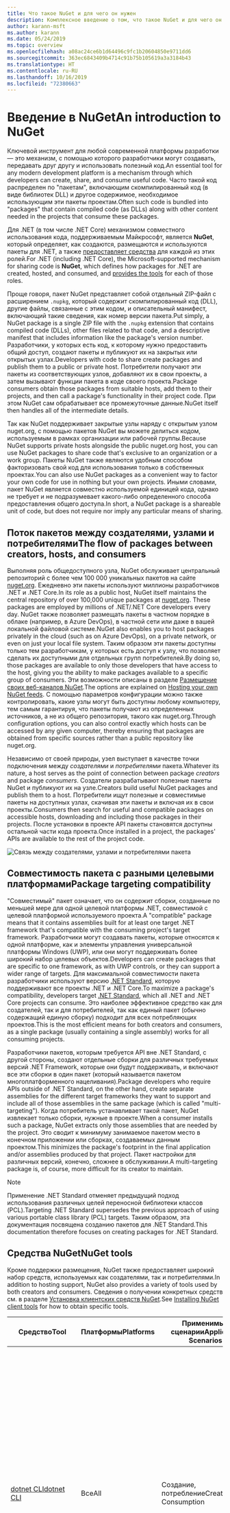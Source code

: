 ```yaml
---
title: Что такое NuGet и для чего он нужен
description: Комплексное введение о том, что такое NuGet и для чего он нужен
author: karann-msft
ms.author: karann
ms.date: 05/24/2019
ms.topic: overview
ms.openlocfilehash: a08ac24ce6b1d64496c9fc1b20604850e9711dd6
ms.sourcegitcommit: 363ec6843409b4714c91b75b105619a3a3184b43
ms.translationtype: HT
ms.contentlocale: ru-RU
ms.lasthandoff: 10/16/2019
ms.locfileid: "72380663"
---
```

# <a name="an-introduction-to-nuget"></a><span data-ttu-id="a819b-103">Введение в NuGet</span><span class="sxs-lookup"><span data-stu-id="a819b-103">An introduction to NuGet</span></span>

<span data-ttu-id="a819b-104">Ключевой инструмент для любой современной платформы разработки — это механизм, с помощью которого разработчики могут создавать, передавать друг другу и использовать полезный код.</span><span class="sxs-lookup"><span data-stu-id="a819b-104">An essential tool for any modern development platform is a mechanism through which developers can create, share, and consume useful code.</span></span> <span data-ttu-id="a819b-105">Часто такой код распределен по "пакетам", включающим скомпилированный код (в виде библиотек DLL) и другое содержимое, необходимое использующим эти пакеты проектам.</span><span class="sxs-lookup"><span data-stu-id="a819b-105">Often such code is bundled into "packages" that contain compiled code (as DLLs) along with other content needed in the projects that consume these packages.</span></span>

<span data-ttu-id="a819b-106">Для .NET (в том числе .NET Core) механизмом совместного использования кода, поддерживаемым Майкрософт, является **NuGet**, который определяет, как создаются, размещаются и используются пакеты для .NET, а также [предоставляет средства](install-nuget-client-tools.md) для каждой из этих ролей.</span><span class="sxs-lookup"><span data-stu-id="a819b-106">For .NET (including .NET Core), the Microsoft-supported mechanism for sharing code is **NuGet**, which defines how packages for .NET are created, hosted, and consumed, and [provides the tools](install-nuget-client-tools.md) for each of those roles.</span></span>

<span data-ttu-id="a819b-107">Проще говоря, пакет NuGet представляет собой отдельный ZIP-файл с расширением `.nupkg`, который содержит скомпилированный код (DLL), другие файлы, связанные с этим кодом, и описательный манифест, включающий такие сведения, как номер версии пакета.</span><span class="sxs-lookup"><span data-stu-id="a819b-107">Put simply, a NuGet package is a single ZIP file with the `.nupkg` extension that contains compiled code (DLLs), other files related to that code, and a descriptive manifest that includes information like the package's version number.</span></span> <span data-ttu-id="a819b-108">Разработчики, у которых есть код, к которому нужно предоставить общий доступ, создают пакеты и публикуют их на закрытых или открытых узлах.</span><span class="sxs-lookup"><span data-stu-id="a819b-108">Developers with code to share create packages and publish them to a public or private host.</span></span> <span data-ttu-id="a819b-109">Потребители получают эти пакеты из соответствующих узлов, добавляют их в свои проекты, а затем вызывают функции пакета в коде своего проекта.</span><span class="sxs-lookup"><span data-stu-id="a819b-109">Package consumers obtain those packages from suitable hosts, add them to their projects, and then call a package's functionality in their project code.</span></span> <span data-ttu-id="a819b-110">При этом NuGet сам обрабатывает все промежуточные данные.</span><span class="sxs-lookup"><span data-stu-id="a819b-110">NuGet itself then handles all of the intermediate details.</span></span>

<span data-ttu-id="a819b-111">Так как NuGet поддерживает закрытые узлы наряду с открытым узлом nuget.org, с помощью пакетов NuGet вы можете делиться кодом, используемым в рамках организации или рабочей группы.</span><span class="sxs-lookup"><span data-stu-id="a819b-111">Because NuGet supports private hosts alongside the public nuget.org host, you can use NuGet packages to share code that's exclusive to an organization or a work group.</span></span> <span data-ttu-id="a819b-112">Пакеты NuGet также являются удобным способом факторизовать свой код для использования только в собственных проектах.</span><span class="sxs-lookup"><span data-stu-id="a819b-112">You can also use NuGet packages as a convenient way to factor your own code for use in nothing but your own projects.</span></span> <span data-ttu-id="a819b-113">Иными словами, пакет NuGet является совместно используемой единицей кода, однако не требует и не подразумевает какого-либо определенного способа предоставления общего доступа.</span><span class="sxs-lookup"><span data-stu-id="a819b-113">In short, a NuGet package is a shareable unit of code, but does not require nor imply any particular means of sharing.</span></span>

## <a name="the-flow-of-packages-between-creators-hosts-and-consumers"></a><span data-ttu-id="a819b-114">Поток пакетов между создателями, узлами и потребителями</span><span class="sxs-lookup"><span data-stu-id="a819b-114">The flow of packages between creators, hosts, and consumers</span></span>

<span data-ttu-id="a819b-115">Выполняя роль общедоступного узла, NuGet обслуживает центральный репозиторий с более чем 100 000 уникальных пакетов на сайте [nuget.org](https://www.nuget.org). Ежедневно эти пакеты используют миллионы разработчиков .NET и .NET Core.</span><span class="sxs-lookup"><span data-stu-id="a819b-115">In its role as a public host, NuGet itself maintains the central repository of over 100,000 unique packages at [nuget.org](https://www.nuget.org). These packages are employed by millions of .NET/.NET Core developers every day.</span></span> <span data-ttu-id="a819b-116">NuGet также позволяет размещать пакеты в частном порядке в облаке (например, в Azure DevOps), в частной сети или даже в вашей локальной файловой системе.</span><span class="sxs-lookup"><span data-stu-id="a819b-116">NuGet also enables you to host packages privately in the cloud (such as on Azure DevOps), on a private network, or even on just your local file system.</span></span> <span data-ttu-id="a819b-117">Таким образом эти пакеты доступны только тем разработчикам, у которых есть доступ к узлу, что позволяет сделать их доступными для отдельных групп потребителей.</span><span class="sxs-lookup"><span data-stu-id="a819b-117">By doing so, those packages are available to only those developers that have access to the host, giving you the ability to make packages available to a specific group of consumers.</span></span> <span data-ttu-id="a819b-118">Эти возможности описаны в разделе [Размещение своих веб-каналов NuGet](hosting-packages/overview.md).</span><span class="sxs-lookup"><span data-stu-id="a819b-118">The options are explained on [Hosting your own NuGet feeds](hosting-packages/overview.md).</span></span> <span data-ttu-id="a819b-119">С помощью параметров конфигурации можно также контролировать, какие узлы могут быть доступны любому компьютеру, тем самым гарантируя, что пакеты получают из определенных источников, а не из общего репозитория, такого как nuget.org.</span><span class="sxs-lookup"><span data-stu-id="a819b-119">Through configuration options, you can also control exactly which hosts can be accessed by any given computer, thereby ensuring that packages are obtained from specific sources rather than a public repository like nuget.org.</span></span>

<span data-ttu-id="a819b-120">Независимо от своей природы, узел выступает в качестве точки подключения между *создателями* и *потребителями* пакета.</span><span class="sxs-lookup"><span data-stu-id="a819b-120">Whatever its nature, a host serves as the point of connection between package *creators* and package *consumers*.</span></span> <span data-ttu-id="a819b-121">Создатели разрабатывают полезные пакеты NuGet и публикуют их на узле.</span><span class="sxs-lookup"><span data-stu-id="a819b-121">Creators build useful NuGet packages and publish them to a host.</span></span> <span data-ttu-id="a819b-122">Потребители ищут полезные и совместимые пакеты на доступных узлах, скачивая эти пакеты и включая их в свои проекты.</span><span class="sxs-lookup"><span data-stu-id="a819b-122">Consumers then search for useful and compatible packages on accessible hosts, downloading and including those packages in their projects.</span></span> <span data-ttu-id="a819b-123">После установки в проекте API пакеты становятся доступны остальной части кода проекта.</span><span class="sxs-lookup"><span data-stu-id="a819b-123">Once installed in a project, the packages' APIs are available to the rest of the project code.</span></span>

![Связь между создателями, узлами и потребителями пакета](media/nuget-roles.png)

## <a name="package-targeting-compatibility"></a><span data-ttu-id="a819b-125">Совместимость пакета с разными целевыми платформами</span><span class="sxs-lookup"><span data-stu-id="a819b-125">Package targeting compatibility</span></span>

<span data-ttu-id="a819b-126">"Совместимый" пакет означает, что он содержит сборки, созданные по меньшей мере для одной целевой платформы .NET, совместимой с целевой платформой используемого проекта.</span><span class="sxs-lookup"><span data-stu-id="a819b-126">A "compatible" package means that it contains assemblies built for at least one target .NET framework that's compatible with the consuming project's target framework.</span></span> <span data-ttu-id="a819b-127">Разработчики могут создавать пакеты, которые относятся к одной платформе, как и элементы управления универсальной платформы Windows (UWP), или они могут поддерживать более широкий набор целевых объектов.</span><span class="sxs-lookup"><span data-stu-id="a819b-127">Developers can create packages that are specific to one framework, as with UWP controls, or they can support a wider range of targets.</span></span> <span data-ttu-id="a819b-128">Для максимальной совместимости пакета разработчики используют версию [.NET Standard](/dotnet/standard/net-standard), которую поддерживают все проекты .NET и .NET Core.</span><span class="sxs-lookup"><span data-stu-id="a819b-128">To maximize a package's compatibility, developers target [.NET Standard](/dotnet/standard/net-standard), which all .NET and .NET Core projects can consume.</span></span> <span data-ttu-id="a819b-129">Это наиболее эффективное средство как для создателей, так и для потребителей, так как единый пакет (обычно содержащий единую сборку) подходит для всех потребляющих проектов.</span><span class="sxs-lookup"><span data-stu-id="a819b-129">This is the most efficient means for both creators and consumers, as a single package (usually containing a single assembly) works for all consuming projects.</span></span>

<span data-ttu-id="a819b-130">Разработчики пакетов, которым требуется API вне .NET Standard, с другой стороны, создают отдельные сборки для различных требуемых версий .NET Framework, которые они будут поддерживать, и включают все эти сборки в один пакет (который называется пакетом многоплатформенного нацеливания).</span><span class="sxs-lookup"><span data-stu-id="a819b-130">Package developers who require APIs outside of .NET Standard, on the other hand, create separate assemblies for the different target frameworks they want to support and include all of those assemblies in the same package (which is called "multi-targeting").</span></span> <span data-ttu-id="a819b-131">Когда потребитель устанавливает такой пакет, NuGet извлекает только сборки, нужные в проекте.</span><span class="sxs-lookup"><span data-stu-id="a819b-131">When a consumer installs such a package, NuGet extracts only those assemblies that are needed by the project.</span></span> <span data-ttu-id="a819b-132">Это сводит к минимуму занимаемое пакетом место в конечном приложении или сборках, создаваемых данным проектом.</span><span class="sxs-lookup"><span data-stu-id="a819b-132">This minimizes the package's footprint in the final application and/or assemblies produced by that project.</span></span> <span data-ttu-id="a819b-133">Пакет настройки для различных версий, конечно, сложнее в обслуживании.</span><span class="sxs-lookup"><span data-stu-id="a819b-133">A multi-targeting package is, of course, more difficult for its creator to maintain.</span></span>

> [!Note]
> <span data-ttu-id="a819b-134">Применение .NET Standard отменяет предыдущий подход использования различных целей переносной библиотеки классов (PCL).</span><span class="sxs-lookup"><span data-stu-id="a819b-134">Targeting .NET Standard supersedes the previous approach of using various portable class library (PCL) targets.</span></span> <span data-ttu-id="a819b-135">Таким образом, эта документация посвящена созданию пакетов для .NET Standard.</span><span class="sxs-lookup"><span data-stu-id="a819b-135">This documentation therefore focuses on creating packages for .NET Standard.</span></span>

## <a name="nuget-tools"></a><span data-ttu-id="a819b-136">Средства NuGet</span><span class="sxs-lookup"><span data-stu-id="a819b-136">NuGet tools</span></span>

<span data-ttu-id="a819b-137">Кроме поддержки размещения, NuGet также предоставляет широкий набор средств, используемых как создателями, так и потребителями.</span><span class="sxs-lookup"><span data-stu-id="a819b-137">In addition to hosting support, NuGet also provides a variety of tools used by both creators and consumers.</span></span> <span data-ttu-id="a819b-138">Сведения о получении конкретных средств см. в разделе [Установка клиентских средств NuGet](install-nuget-client-tools.md).</span><span class="sxs-lookup"><span data-stu-id="a819b-138">See [Installing NuGet client tools](install-nuget-client-tools.md) for how to obtain specific tools.</span></span>

| <span data-ttu-id="a819b-139">Средство</span><span class="sxs-lookup"><span data-stu-id="a819b-139">Tool</span></span> | <span data-ttu-id="a819b-140">Платформы</span><span class="sxs-lookup"><span data-stu-id="a819b-140">Platforms</span></span> | <span data-ttu-id="a819b-141">Применимые сценарии</span><span class="sxs-lookup"><span data-stu-id="a819b-141">Applicable Scenarios</span></span> | <span data-ttu-id="a819b-142">ОПИСАНИЕ</span><span class="sxs-lookup"><span data-stu-id="a819b-142">Description</span></span> |
| --- | --- | --- | --- |
| [<span data-ttu-id="a819b-143">dotnet CLI</span><span class="sxs-lookup"><span data-stu-id="a819b-143">dotnet CLI</span></span>](consume-packages/install-use-packages-dotnet-cli.md) | <span data-ttu-id="a819b-144">Все</span><span class="sxs-lookup"><span data-stu-id="a819b-144">All</span></span> | <span data-ttu-id="a819b-145">Создание, потребление</span><span class="sxs-lookup"><span data-stu-id="a819b-145">Creation, Consumption</span></span> | <span data-ttu-id="a819b-146">Средство CLI для библиотек .NET Core и .NET Standard, а также для проектов в стиле пакета SDK, нацеленных на .NET Framework (см. раздел [Атрибут SDK](/dotnet/core/tools/csproj#additions)).</span><span class="sxs-lookup"><span data-stu-id="a819b-146">CLI tool for .NET Core and .NET Standard libraries, and for SDK-style projects that target .NET Framework (see [SDK attribute](/dotnet/core/tools/csproj#additions)).</span></span> <span data-ttu-id="a819b-147">Предоставляет определенные возможности CLI NuGet непосредственно внутри цепочки инструментов .NET Core.</span><span class="sxs-lookup"><span data-stu-id="a819b-147">Provides certain NuGet CLI capabilities directly within the .NET Core tool chain.</span></span> <span data-ttu-id="a819b-148">Как и CLI `nuget.exe`, CLI dotnet не взаимодействует с проектами Visual Studio.</span><span class="sxs-lookup"><span data-stu-id="a819b-148">As with the `nuget.exe` CLI, the dotnet CLI does not interact with Visual Studio projects.</span></span> |
| [<span data-ttu-id="a819b-149">Интерфейс командной строки nuget.exe</span><span class="sxs-lookup"><span data-stu-id="a819b-149">nuget.exe CLI</span></span>](consume-packages/install-use-packages-nuget-cli.md) | <span data-ttu-id="a819b-150">Все</span><span class="sxs-lookup"><span data-stu-id="a819b-150">All</span></span> | <span data-ttu-id="a819b-151">Создание, потребление</span><span class="sxs-lookup"><span data-stu-id="a819b-151">Creation, Consumption</span></span> | <span data-ttu-id="a819b-152">Средство CLI для библиотек .NET Framework и проектов со стилем, отличным от пакета SDK, нацеленных на библиотеки .NET Standard.</span><span class="sxs-lookup"><span data-stu-id="a819b-152">CLI tool for .NET Framework libraries and non-SDK-style projects that target .NET Standard libraries.</span></span> <span data-ttu-id="a819b-153">Предоставляет все функциональные возможности NuGet, при этом часть команд относится к создателям пакета, часть — только к потребителям, а остальные — ко всем.</span><span class="sxs-lookup"><span data-stu-id="a819b-153">Provides all NuGet capabilities, with some commands applying specifically to package creators, some applying only to consumers, and others applying to both.</span></span> <span data-ttu-id="a819b-154">Например, создатели пакета используют команду `nuget pack` для создания пакета из различных сборок и связанных файлов, потребители пакета используют `nuget install` для включения пакетов в папку проекта, при этом все используют `nuget config` для задания переменных конфигурации NuGet.</span><span class="sxs-lookup"><span data-stu-id="a819b-154">For example, package creators use the `nuget pack` command to create a package from various assemblies and related files, package consumers use `nuget install` to include packages in a project folder, and everyone uses `nuget config` to set NuGet configuration variables.</span></span> <span data-ttu-id="a819b-155">Как независящее от платформы средство, интерфейс командной строки NuGet не взаимодействует с проектами Visual Studio.</span><span class="sxs-lookup"><span data-stu-id="a819b-155">As a platform-agnostic tool, the NuGet CLI does not interact with Visual Studio projects.</span></span> |
| [<span data-ttu-id="a819b-156">Консоль диспетчера пакетов</span><span class="sxs-lookup"><span data-stu-id="a819b-156">Package Manager Console</span></span>](consume-packages/install-use-packages-powershell.md) | <span data-ttu-id="a819b-157">Visual Studio в Windows</span><span class="sxs-lookup"><span data-stu-id="a819b-157">Visual Studio on Windows</span></span> | <span data-ttu-id="a819b-158">Потребление</span><span class="sxs-lookup"><span data-stu-id="a819b-158">Consumption</span></span> | <span data-ttu-id="a819b-159">Предоставляет [команды PowerShell](reference/Powershell-Reference.md) для установки пакетов и управления ими в проектах Visual Studio.</span><span class="sxs-lookup"><span data-stu-id="a819b-159">Provides [PowerShell commands](reference/Powershell-Reference.md) for installing and managing packages in Visual Studio projects.</span></span> |
| [<span data-ttu-id="a819b-160">Пользовательский интерфейс диспетчера пакетов</span><span class="sxs-lookup"><span data-stu-id="a819b-160">Package Manager UI</span></span>](consume-packages/install-use-packages-visual-studio.md) | <span data-ttu-id="a819b-161">Visual Studio в Windows</span><span class="sxs-lookup"><span data-stu-id="a819b-161">Visual Studio on Windows</span></span> | <span data-ttu-id="a819b-162">Потребление</span><span class="sxs-lookup"><span data-stu-id="a819b-162">Consumption</span></span> | <span data-ttu-id="a819b-163">Предоставляет удобный пользовательский интерфейс для установки пакетов и управления ими в проектах Visual Studio.</span><span class="sxs-lookup"><span data-stu-id="a819b-163">Provides an easy-to-use UI for installing and managing packages in Visual Studio projects.</span></span> |
| [<span data-ttu-id="a819b-164">Управление пользовательским интерфейсом NuGet</span><span class="sxs-lookup"><span data-stu-id="a819b-164">Manage NuGet UI</span></span>](/visualstudio/mac/nuget-walkthrough) | <span data-ttu-id="a819b-165">Visual Studio для Mac</span><span class="sxs-lookup"><span data-stu-id="a819b-165">Visual Studio for Mac</span></span> | <span data-ttu-id="a819b-166">Потребление</span><span class="sxs-lookup"><span data-stu-id="a819b-166">Consumption</span></span> | <span data-ttu-id="a819b-167">Предоставляет удобный пользовательский интерфейс для установки пакетов и управления ими в проектах Visual Studio для Mac.</span><span class="sxs-lookup"><span data-stu-id="a819b-167">Provide an easy-to-use UI for installing and managing packages in Visual Studio for Mac projects.</span></span> |
| [<span data-ttu-id="a819b-168">MSBuild</span><span class="sxs-lookup"><span data-stu-id="a819b-168">MSBuild</span></span>](reference/msbuild-targets.md) | <span data-ttu-id="a819b-169">Windows</span><span class="sxs-lookup"><span data-stu-id="a819b-169">Windows</span></span> | <span data-ttu-id="a819b-170">Создание, потребление</span><span class="sxs-lookup"><span data-stu-id="a819b-170">Creation, Consumption</span></span> | <span data-ttu-id="a819b-171">Предоставляет возможность создавать и восстанавливать используемые в проекте пакеты напрямую с помощью цепочки инструментов MSBuild.</span><span class="sxs-lookup"><span data-stu-id="a819b-171">Provides the ability to create packages and restore packages used in a project directly through the MSBuild tool chain.</span></span> |

<span data-ttu-id="a819b-172">Как видите, средства NuGet, с которыми вы работаете, в значительной степени зависят от того, создаете, потребляете или публикуете вы пакеты, а также от используемой платформы.</span><span class="sxs-lookup"><span data-stu-id="a819b-172">As you can see, the NuGet tools you work with depend greatly on whether you're creating, consuming, or publishing packages, and the platform on which you're working.</span></span> <span data-ttu-id="a819b-173">Создатели пакета обычно также являются потребителями, так как берут за основу функции, имеющиеся в других пакетах NuGet.</span><span class="sxs-lookup"><span data-stu-id="a819b-173">Package creators are typically also consumers, as they build on top of functionality that exists in other NuGet packages.</span></span> <span data-ttu-id="a819b-174">Конечно же, те пакеты, в свою очередь, могут зависеть еще от каких-либо.</span><span class="sxs-lookup"><span data-stu-id="a819b-174">And those packages, of course, may in turn depend on still others.</span></span>

<span data-ttu-id="a819b-175">Дополнительные сведения см. в статье [Рабочий процесс создания пакета](create-packages/Overview-and-Workflow.md) и [Рабочий процесс использования пакета](consume-packages/Overview-and-Workflow.md).</span><span class="sxs-lookup"><span data-stu-id="a819b-175">For more information, start with the [Package creation workflow](create-packages/Overview-and-Workflow.md) and [Package consumption workflow](consume-packages/Overview-and-Workflow.md) articles.</span></span>

## <a name="managing-dependencies"></a><span data-ttu-id="a819b-176">Управление зависимостями</span><span class="sxs-lookup"><span data-stu-id="a819b-176">Managing dependencies</span></span>

<span data-ttu-id="a819b-177">Возможность легко брать за основу работу других — это одна из наиболее мощных функций системы управления пакетами.</span><span class="sxs-lookup"><span data-stu-id="a819b-177">The ability to easily build on the work of others is one of most powerful features of a package management system.</span></span> <span data-ttu-id="a819b-178">Соответственно, значительная часть работы NuGet заключается в управлении этим деревом или "схемой" зависимостей от имени проекта.</span><span class="sxs-lookup"><span data-stu-id="a819b-178">Accordingly, much of what NuGet does is managing that dependency tree or "graph" on behalf of a project.</span></span> <span data-ttu-id="a819b-179">Проще говоря, вам нужно заботиться только о тех пакетах, которые вы используете непосредственно в проекте.</span><span class="sxs-lookup"><span data-stu-id="a819b-179">Simply said, you need only concern yourself with those packages that you're directly using in a project.</span></span> <span data-ttu-id="a819b-180">Если эти пакеты используют другие пакеты (которые, в свою очередь, также используют пакеты), все эти зависимости нижнего уровня обрабатывает NuGet.</span><span class="sxs-lookup"><span data-stu-id="a819b-180">If any of those packages themselves consume other packages (which can, in turn, consume still others), NuGet takes care of all those down-level dependencies.</span></span>

<span data-ttu-id="a819b-181">На следующем рисунке показан проект, зависящий от пяти пакетов, которые, в свою очередь, зависят от нескольких других.</span><span class="sxs-lookup"><span data-stu-id="a819b-181">The following image shows a project that depends on five packages, which in turn depend on a number of others.</span></span>

![Пример графа зависимостей NuGet для проекта .NET](media/dependency-graph.png)

<span data-ttu-id="a819b-183">Обратите внимание, что некоторые пакеты встречаются на графе зависимостей несколько раз.</span><span class="sxs-lookup"><span data-stu-id="a819b-183">Notice that some packages appear multiple times in the dependency graph.</span></span> <span data-ttu-id="a819b-184">Например, существует три разных потребителя пакета B, и каждый из них может также указывать другую версию этого пакета (не показано).</span><span class="sxs-lookup"><span data-stu-id="a819b-184">For example, there are three different consumers of package B, and each consumer might also specify a different version for that package (not shown).</span></span> <span data-ttu-id="a819b-185">Это обычное дело, особенно для широко используемых пакетов.</span><span class="sxs-lookup"><span data-stu-id="a819b-185">This is a common occurrence, especially for widely-used packages.</span></span> <span data-ttu-id="a819b-186">NuGet выполняет всю работу, чтобы определить, какая именно версия пакета B отвечает потребностям всех потребителей.</span><span class="sxs-lookup"><span data-stu-id="a819b-186">NuGet fortunately does all the hard work to determine exactly which version of package B satisfies all consumers.</span></span> <span data-ttu-id="a819b-187">Затем NuGet делает то же самое для всех других пакетов, независимо от того, насколько глубока схема зависимостей.</span><span class="sxs-lookup"><span data-stu-id="a819b-187">NuGet then does the same for all other packages, no matter how deep the dependency graph.</span></span>

<span data-ttu-id="a819b-188">Дополнительные сведения о том, как NuGet выполняет эту задачу, см. в разделе [Разрешение зависимостей](concepts/dependency-resolution.md).</span><span class="sxs-lookup"><span data-stu-id="a819b-188">For more details on how NuGet performs this service, see [Dependency resolution](concepts/dependency-resolution.md).</span></span>

## <a name="tracking-references-and-restoring-packages"></a><span data-ttu-id="a819b-189">Отслеживание ссылок и восстановление пакетов</span><span class="sxs-lookup"><span data-stu-id="a819b-189">Tracking references and restoring packages</span></span>

<span data-ttu-id="a819b-190">Так как проекты можно легко перемещать между компьютерами разработчиков, репозиториями управления исходным кодом, серверами сборки и т. д., крайне непрактично хранить двоичные сборки из пакетов NuGet напрямую привязанными к проекту.</span><span class="sxs-lookup"><span data-stu-id="a819b-190">Because projects can easily move between developer computers, source control repositories, build servers, and so forth, it's highly impractical to keep the binary assemblies of NuGet packages directly bound to a project.</span></span> <span data-ttu-id="a819b-191">В этом случае каждая копия проекта будет излишне раздутой (и, следовательно, расходовать пространство в репозиториях системы управления исходным кодом).</span><span class="sxs-lookup"><span data-stu-id="a819b-191">Doing so would make each copy of the project unnecessarily bloated (and thereby waste space in source control repositories).</span></span> <span data-ttu-id="a819b-192">Кроме того, обновить двоичные файлы пакета до новой версии будет очень сложно, так как обновление будет применяться ко всем копиям проекта.</span><span class="sxs-lookup"><span data-stu-id="a819b-192">It would also make it very difficult to update package binaries to newer versions as updates would have to be applied across all copies of the project.</span></span>

<span data-ttu-id="a819b-193">Вместо этого NuGet поддерживает простой список ссылок на пакеты, от которых зависит проект, включая зависимости верхнего и нижнего уровня.</span><span class="sxs-lookup"><span data-stu-id="a819b-193">NuGet instead maintains a simple reference list of the packages upon which a project depends, including both top-level and down-level dependencies.</span></span> <span data-ttu-id="a819b-194">То есть при установке пакета с некоторого узла в проект NuGet записывает идентификатор пакета и номер версии в этот список ссылок.</span><span class="sxs-lookup"><span data-stu-id="a819b-194">That is, whenever you install a package from some host into a project, NuGet records the package identifier and version number in the reference list.</span></span> <span data-ttu-id="a819b-195">(При удалении пакет, конечно же, убирается из этого списка.) Затем в NuGet можно восстановить все связанные пакеты по запросу, как описано в статье о [восстановлении пакета](consume-packages/package-restore.md).</span><span class="sxs-lookup"><span data-stu-id="a819b-195">(Uninstalling a package, of course, removes it from the list.) NuGet then provides a means to restore all referenced packages upon request, as described on [Package restore](consume-packages/package-restore.md).</span></span>

![Список ссылок NuGet создается при установке пакета и может использоваться для восстановления пакетов в другом месте.](media/nuget-restore.png)

<span data-ttu-id="a819b-197">С помощью одного только списка ссылок NuGet может переустановить, то есть *восстановить*, все эти пакеты с открытых и (или) закрытых узлов в любой момент времени.</span><span class="sxs-lookup"><span data-stu-id="a819b-197">With only the reference list, NuGet can then reinstall&mdash;that is, *restore*&mdash;all of those packages from public and/or private hosts at any later time.</span></span> <span data-ttu-id="a819b-198">При фиксации проекта в системе управления исходным кодом или предоставления его для общего доступа каким-либо иным образом нужно включить только список ссылок и исключить какие-либо двоичные файлы пакета (см. раздел [Пропуск пакетов NuGet в системах управления исходным кодом](consume-packages/packages-and-source-control.md).)</span><span class="sxs-lookup"><span data-stu-id="a819b-198">When committing a project to source control, or sharing it in some other way, you include only the reference list and exclude any package binaries (see [Packages and source control](consume-packages/packages-and-source-control.md).)</span></span>

<span data-ttu-id="a819b-199">Компьютер, принимающий проект, например сервер сборки, получающий копию проекта в рамках работы системы автоматического развертывания, просто запрашивает у NuGet восстановление зависимости всякий раз, когда они понадобятся.</span><span class="sxs-lookup"><span data-stu-id="a819b-199">The computer that receives a project, such as a build server obtaining a copy of the project as part of an automated deployment system, simply asks NuGet to restore dependencies whenever they're needed.</span></span> <span data-ttu-id="a819b-200">Системы сборки, такие как Azure DevOps, предоставляют шаги "Восстановление NuGet" именно для этой цели.</span><span class="sxs-lookup"><span data-stu-id="a819b-200">Build systems like Azure DevOps provide "NuGet restore" steps for this exact purpose.</span></span> <span data-ttu-id="a819b-201">Аналогично, когда разработчики получают копию проекта (например, при клонировании репозитория), они могут вызвать такие команды, как `nuget restore` (CLI NuGet), `dotnet restore` (CLI dotnet) или `Install-Package` (консоль диспетчера пакетов), чтобы получить все необходимые пакеты.</span><span class="sxs-lookup"><span data-stu-id="a819b-201">Similarly, when developers obtain a copy of a project (as when cloning a repository), they can invoke command like `nuget restore` (NuGet CLI), `dotnet restore` (dotnet CLI), or `Install-Package` (Package Manager Console) to obtain all the necessary packages.</span></span> <span data-ttu-id="a819b-202">Visual Studio, со своей стороны, автоматически восстанавливает пакеты при создании проекта (при условии, что включено автоматическое восстановление, как описано в статье [Восстановление пакетов](consume-packages/package-restore.md)).</span><span class="sxs-lookup"><span data-stu-id="a819b-202">Visual Studio, for its part, automatically restores packages when building a project (provided that automatic restore is enabled, as described on [Package restore](consume-packages/package-restore.md)).</span></span>

<span data-ttu-id="a819b-203">Очевидно, что основная роль NuGet, связанная с разработчиками, заключается в обслуживании этого списка ссылок от имени проекта и предоставлении средств для эффективного восстановления (и обновления) таких указанных в ссылках пакетов.</span><span class="sxs-lookup"><span data-stu-id="a819b-203">Clearly, then, NuGet's primary role where developers are concerned is maintaining that reference list on behalf of your project and providing the means to efficiently restore (and update) those referenced packages.</span></span> <span data-ttu-id="a819b-204">Этот список хранится в одном из двух указанных ниже *форматов управления пакетами*:</span><span class="sxs-lookup"><span data-stu-id="a819b-204">This list is maintained in one of two *package management formats*, as they're called:</span></span>

- <span data-ttu-id="a819b-205">[PackageReference](consume-packages/package-references-in-project-files.md) (также известном как "Ссылки на пакет в файлах проекта"): *(NuGet 4.0 и более поздних версий)* ведет список зависимостей верхнего уровня проекта непосредственно в файле проекта, поэтому отдельный файл не требуется.</span><span class="sxs-lookup"><span data-stu-id="a819b-205">[PackageReference](consume-packages/package-references-in-project-files.md) (or "package references in project files") | *(NuGet 4.0+)* Maintains a list of a project's top-level dependencies directly within the project file, so no separate file is needed.</span></span> <span data-ttu-id="a819b-206">Связанный файл `obj/project.assets.json` создается динамически. Этот файл позволяет управлять общей схемой зависимостей пакетов, которые проект использует со всеми зависимостями нижнего уровня.</span><span class="sxs-lookup"><span data-stu-id="a819b-206">An associated file, `obj/project.assets.json`, is dynamically generated to manage the overall dependency graph of the packages that a project uses along with all down-level dependencies.</span></span> <span data-ttu-id="a819b-207">В проектах .NET Core всегда используется формат PackageReference.</span><span class="sxs-lookup"><span data-stu-id="a819b-207">PackageReference is always used by .NET Core projects.</span></span>

- <span data-ttu-id="a819b-208">[`packages.config`](reference/packages-config.md): *(NuGet 1.0+)* XML-файл, содержащий неструктурированный список всех зависимостей в проекте, включая зависимости других установленных пакетов.</span><span class="sxs-lookup"><span data-stu-id="a819b-208">[`packages.config`](reference/packages-config.md): *(NuGet 1.0+)* An XML file that maintains a flat list of all dependencies in the project, including the dependencies of other installed packages.</span></span> <span data-ttu-id="a819b-209">Установленные или восстановленные пакеты хранятся в папке `packages`.</span><span class="sxs-lookup"><span data-stu-id="a819b-209">Installed or restored packages are stored in a `packages` folder.</span></span>

<span data-ttu-id="a819b-210">Применение конкретного формата управления пакетами зависит от типа проекта и доступной версии Visual Studio и NuGet.</span><span class="sxs-lookup"><span data-stu-id="a819b-210">Which package management format is employed in any given project depends on the project type, and the available version of NuGet (and/or Visual Studio).</span></span> <span data-ttu-id="a819b-211">Чтобы проверить, какой формат используется, просто найдите `packages.config` в корневом каталоге проекта после установки первого пакета.</span><span class="sxs-lookup"><span data-stu-id="a819b-211">To check what format is being used, simply look for `packages.config` in the project root after installing your first package.</span></span> <span data-ttu-id="a819b-212">Если этот файл отсутствует, найдите в файле проекта элемент \<PackageReference\>.</span><span class="sxs-lookup"><span data-stu-id="a819b-212">If you don't have that file, look in the project file directly for a \<PackageReference\> element.</span></span>

<span data-ttu-id="a819b-213">При наличии возможности выбора рекомендуем использовать PackageReference.</span><span class="sxs-lookup"><span data-stu-id="a819b-213">When you have a choice, we recommend using PackageReference.</span></span> <span data-ttu-id="a819b-214">Файл `packages.config` используется в устаревших версиях и больше не применяется в активной разработке.</span><span class="sxs-lookup"><span data-stu-id="a819b-214">`packages.config` is maintained for legacy purposes and is no longer under active development.</span></span>

> [!Tip]
> <span data-ttu-id="a819b-215">Различные команды интерфейса командной строки `nuget.exe`, например `nuget install`, не добавляют автоматически пакет в список ссылок.</span><span class="sxs-lookup"><span data-stu-id="a819b-215">Various `nuget.exe` CLI commands, like `nuget install`, do not automatically add the package to the reference list.</span></span> <span data-ttu-id="a819b-216">Этот список обновляется при установке пакета с помощью диспетчера пакетов Visual Studio (пользовательского интерфейса или консоли) и интерфейса командной строки `dotnet.exe`.</span><span class="sxs-lookup"><span data-stu-id="a819b-216">The list is updated when installing a package with the Visual Studio Package Manager (UI or Console), and with `dotnet.exe` CLI.</span></span>

## <a name="what-else-does-nuget-do"></a><span data-ttu-id="a819b-217">Что еще делает NuGet?</span><span class="sxs-lookup"><span data-stu-id="a819b-217">What else does NuGet do?</span></span>

<span data-ttu-id="a819b-218">Мы уже выучили следующие характеристики NuGet:</span><span class="sxs-lookup"><span data-stu-id="a819b-218">So far you've learned the following characteristics of NuGet:</span></span>

- <span data-ttu-id="a819b-219">NuGet предоставляет центральный репозиторий nuget.org с поддержкой частного размещения.</span><span class="sxs-lookup"><span data-stu-id="a819b-219">NuGet provides the central nuget.org repository with support for private hosting.</span></span>
- <span data-ttu-id="a819b-220">NuGet предоставляет разработчикам средства для создания, публикации и использования пакетов.</span><span class="sxs-lookup"><span data-stu-id="a819b-220">NuGet provides the tools developers need for creating, publishing, and consuming packages.</span></span>
- <span data-ttu-id="a819b-221">Самое главное, NuGet ведет список ссылок для пакетов, используемых в проекте, а также позволяет восстанавливать и обновлять пакеты из этого списка.</span><span class="sxs-lookup"><span data-stu-id="a819b-221">Most importantly, NuGet maintains a reference list of packages used in a project and the ability to restore and update those packages from that list.</span></span>

<span data-ttu-id="a819b-222">Чтобы обеспечить эффективную работу этих процессов, NuGet осуществляет некоторые оптимизации в фоновом режиме.</span><span class="sxs-lookup"><span data-stu-id="a819b-222">To make these processes work efficiently, NuGet does some behind-the-scenes optimizations.</span></span> <span data-ttu-id="a819b-223">В частности, NuGet управляет кэшем пакета и папкой глобальных пакетов, что позволяет упростить установку и повторною установку.</span><span class="sxs-lookup"><span data-stu-id="a819b-223">Most notably, NuGet manages a package cache and a global packages folder to shortcut installation and reinstallation.</span></span> <span data-ttu-id="a819b-224">Кэш позволяет избежать загрузки пакета, который уже установлен на компьютере.</span><span class="sxs-lookup"><span data-stu-id="a819b-224">The cache avoids downloading a package that's already been installed on the machine.</span></span> <span data-ttu-id="a819b-225">Папка глобальных пакетов позволяет в нескольких проектах совместно использовать один установленный пакет, тем самым уменьшая общий размер пакетов NuGet на компьютере.</span><span class="sxs-lookup"><span data-stu-id="a819b-225">The global packages folder allows multiple projects to share the same installed package, thereby reducing NuGet's overall footprint on the computer.</span></span> <span data-ttu-id="a819b-226">Это очень удобно, когда вы часто восстанавливаете большее количество пакетов, например, как на сервере сборки.</span><span class="sxs-lookup"><span data-stu-id="a819b-226">The cache and global packages folder are also very helpful when you're frequently restoring a larger number of packages, as on a build server.</span></span> <span data-ttu-id="a819b-227">Дополнительные сведения об этих механизмах см. в статье [Управление папкой установки глобальных пакетов, кэшем и временными папками](consume-packages/managing-the-global-packages-and-cache-folders.md).</span><span class="sxs-lookup"><span data-stu-id="a819b-227">For more details on these mechanisms, see [Managing the global packages and cache folders](consume-packages/managing-the-global-packages-and-cache-folders.md).</span></span>

<span data-ttu-id="a819b-228">В рамках отдельного проекта NuGet управляет общей схемой зависимостей, что включает в себя разрешение нескольких ссылок на различные версии одного пакета.</span><span class="sxs-lookup"><span data-stu-id="a819b-228">Within an individual project, NuGet manages the overall dependency graph, which again includes resolving multiple references to different versions of the same package.</span></span> <span data-ttu-id="a819b-229">Довольно часто проект зависит от одного или нескольких пакетов, имеющих такие же зависимости.</span><span class="sxs-lookup"><span data-stu-id="a819b-229">It's quite common that a project takes a dependency on one or more packages that themselves have the same dependencies.</span></span> <span data-ttu-id="a819b-230">Некоторые из наиболее полезных пакетов служебных программ на сайте nuget.org используются многими другими пакетами.</span><span class="sxs-lookup"><span data-stu-id="a819b-230">Some of the most useful utility packages on nuget.org are employed by many other packages.</span></span> <span data-ttu-id="a819b-231">В общей схеме зависимостей вы легко можете иметь десять различных ссылок на разные версии одного пакета.</span><span class="sxs-lookup"><span data-stu-id="a819b-231">In the entire dependency graph, then, you could easily have ten different references to different versions of the same package.</span></span> <span data-ttu-id="a819b-232">Чтобы избежать переноса нескольких версий этого пакета в само приложение, NuGet определяет, какую отдельную версию могут использовать все потребители.</span><span class="sxs-lookup"><span data-stu-id="a819b-232">To avoid bringing multiple versions of that package into the application itself, NuGet sorts out which single version can be used by all consumers.</span></span> <span data-ttu-id="a819b-233">(Дополнительные сведения см. в разделе [Принципы разрешения зависимостей пакетов в NuGet](concepts/dependency-resolution.md).)</span><span class="sxs-lookup"><span data-stu-id="a819b-233">(For more information, see [Dependency Resolution](concepts/dependency-resolution.md).)</span></span>

<span data-ttu-id="a819b-234">Кроме того, NuGet обслуживает все спецификации, связанные со структурированием пакетов (включая [локализацию](create-packages/creating-localized-packages.md) и [отладочные символы](create-packages/symbol-packages-snupkg.md)) и [ссылками](consume-packages/package-references-in-project-files.md) на них (включая [диапазоны версий](concepts/package-versioning.md#version-ranges-and-wildcards) и [предварительные версии](create-packages/prerelease-packages.md)). NuGet также имеет различные API для работы со своими службами программно и предоставляет поддержку разработчикам, которые пишут расширения Visual Studio и шаблоны проектов.</span><span class="sxs-lookup"><span data-stu-id="a819b-234">Beyond that, NuGet maintains all the specifications related to how packages are structured (including [localization](create-packages/creating-localized-packages.md) and [debug symbols](create-packages/symbol-packages-snupkg.md)) and how they are [referenced](consume-packages/package-references-in-project-files.md) (including [version ranges](concepts/package-versioning.md#version-ranges-and-wildcards) and [pre-release versions](create-packages/prerelease-packages.md).) NuGet also provides various APIs to work with its services programmatically, and provides support for developers who write Visual Studio extensions and project templates.</span></span>

<span data-ttu-id="a819b-235">Если изучить содержание этой документации, можно найти все указанные возможности и заметки о выпуске, отсылающие к самому начальному этапу развития NuGet.</span><span class="sxs-lookup"><span data-stu-id="a819b-235">Take a moment to browse the table of contents for this documentation, and you see all of these capabilities represented there, along with release notes dating back to NuGet's beginnings.</span></span>

## <a name="comments-contributions-and-issues"></a><span data-ttu-id="a819b-236">Комментарии, вклады и проблемы</span><span class="sxs-lookup"><span data-stu-id="a819b-236">Comments, contributions, and issues</span></span>

<span data-ttu-id="a819b-237">Мы убедительно просим вас оставлять комментарии и вносить вклад в эту документацию. Просто выберите команды **Отзывы** и **Изменить** вверху любой страницы или посетите [репозиторий документации](https://github.com/NuGet/docs.microsoft.com-nuget/) и [список проблем с документацией](https://github.com/NuGet/docs.microsoft.com-nuget/issues) на сайте GitHub.</span><span class="sxs-lookup"><span data-stu-id="a819b-237">Finally, we very much welcome comments and contributions to this documentation&mdash;just select the **Feedback** and **Edit** commands on the top of any page, or visit the [docs repository](https://github.com/NuGet/docs.microsoft.com-nuget/) and [docs issue list](https://github.com/NuGet/docs.microsoft.com-nuget/issues) on GitHub.</span></span>

<span data-ttu-id="a819b-238">Мы также рады вкладам в сам NuGet через [различные репозитории GitHub](https://github.com/NuGet/Home). Сведения о проблемах NuGet приведены по адресу [https://github.com/NuGet/home/issues](https://github.com/NuGet/home/issues).</span><span class="sxs-lookup"><span data-stu-id="a819b-238">We also welcome contributions to NuGet itself through its [various GitHub repositories](https://github.com/NuGet/Home); NuGet issues can be found on [https://github.com/NuGet/home/issues](https://github.com/NuGet/home/issues).</span></span>

<span data-ttu-id="a819b-239">Надеемся, что вам понравится работать с NuGet.</span><span class="sxs-lookup"><span data-stu-id="a819b-239">Enjoy your NuGet experience!</span></span>
